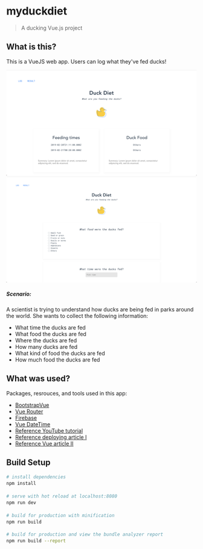 # myduckdiet

> A ducking Vue.js project

## What is this?

This is a VueJS web app. Users can log what they've fed ducks!

![Pic1](./public/result.png)
![Pic2](./public/log.png)

##### Scenario:

A scientist is trying to understand how ducks are being fed in parks around the world. She wants
to collect the following information:

- What time the ducks are fed
- What food the ducks are fed
- Where the ducks are fed
- How many ducks are fed
- What kind of food the ducks are fed
- How much food the ducks are fed

## What was used?

Packages, resrouces, and tools used in this app:

- [BootstrapVue](https://bootstrap-vue.js.org/)
- [Vue Router](https://router.vuejs.org/)
- [Firebase](https://firebase.google.com/)
- [Vue DateTime](https://www.npmjs.com/package/vue-datetime)
- [Reference YouTube tutorial](https://www.youtube.com/watch?v=L6FPznKU5eA)
- [Reference deploying article I](https://medium.com/@ShayneOSullivan/deploy-a-vue-js-app-with-firebase-hosting-3fc420cf3998)
- [Reference Vue article II](https://medium.com/codingthesmartway-com-blog/vue-js-2-firebase-e4b2479e35a8)

## Build Setup

```bash
# install dependencies
npm install

# serve with hot reload at localhost:8080
npm run dev

# build for production with minification
npm run build

# build for production and view the bundle analyzer report
npm run build --report
```

